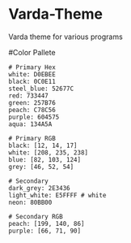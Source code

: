 # Varda-Theme
Varda theme for various programs

#Color Pallete
```
# Primary Hex
white: D0EBEE
black: 0C0E11
steel_blue: 52677C
red: 733447
green: 257B76
peach: C78C56
purple: 604575
aqua: 134A5A

# Primary RGB
black: [12, 14, 17]
white: [208, 235, 238]
blue: [82, 103, 124]
grey: [46, 52, 54]

# Secondary
dark_grey: 2E3436
light_white: E5FFFF # white
neon: 80BB00

# Secondary RGB
peach: [199, 140, 86]
purple: [66, 71, 90]
```
